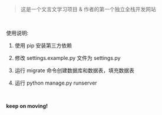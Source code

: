 > 这是一个文言文学习项目 & 作者的第一个独立全栈开发网站

&nbsp;

使用说明:

1. 使用 pip 安装第三方依赖

2. 修改 settings.example.py 文件为 settings.py

3. 运行 migrate 命令创建数据库和数据表，填充数据表

4. 运行 python manage.py runserver

&nbsp;

**keep on moving!**
